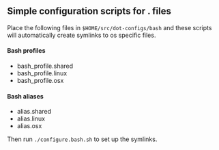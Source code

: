 Simple configuration scripts for . files
-----------------------------------------------

Place the following files in `$HOME/src/dot-configs/bash` and these scripts will automatically create symlinks to os specific files.

#### Bash profiles
* bash_profile.shared
* bash_profile.linux
* bash_profile.osx

#### Bash aliases
* alias.shared
* alias.linux
* alias.osx

Then run `./configure.bash.sh` to set up the symlinks.

